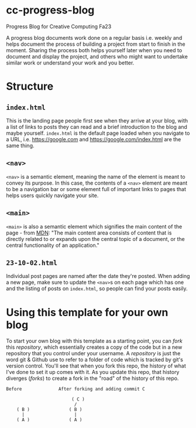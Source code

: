 # cc-progress-blog

Progress Blog for Creative Computing Fa23

A progress blog documents work done on a regular basis i.e. weekly and helps document the process of building a project from start to finish in the moment. Sharing the process both helps yourself later when you need to document and display the project, and others who might want to undertake similar work or understand your work and you better.

# Structure

## `index.html`

This is the landing page people first see when they arrive at your blog, with a list of links to posts they can read and a brief introduction to the blog and maybe yourself. `index.html` is the default page loaded when you navigate to a URL, i.e. https://google.com and https://google.com/index.html are the same thing.

## `<nav>`

`<nav>` is a semantic element, meaning the name of the element is meant to convey its purpose. In this case, the contents of a `<nav>` element are meant to be a navigation bar or some element full of important links to pages that helps users quickly navigate your site.

## `<main>`

`<main>` is also a semantic element which signifies the main content of the page - from [MDN](https://developer.mozilla.org/en-US/docs/Web/HTML/Element/main): "The main content area consists of content that is directly related to or expands upon the central topic of a document, or the central functionality of an application."

## `23-10-02.html`

Individual post pages are named after the date they're posted. When adding a new page, make sure to update the `<nav>`s on each page which has one and the listing of posts on `index.html`, so people can find your posts easily.

# Using this template for your own blog

To start your own blog with this template as a starting point, you can _fork_ this _repository_, which essentially creates a copy of the code but in a new repository that you control under your username. A _repository_ is just the word git & Github use to refer to a folder of code which is tracked by git's version control. You'll see that when you fork this repo, the history of what I've done to set it up comes with it. As you update this repo, that history diverges (_forks_) to create a fork in the "road" of the history of this repo.

```
Before              After forking and adding commit C

                         ( C )
                          /
    ( B )               ( B )
      |                   |
    ( A )               ( A )
```
